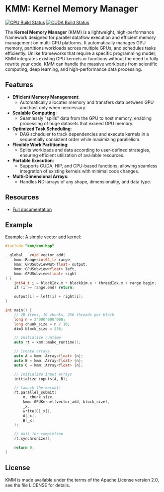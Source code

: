 # KMM: Kernel Memory Manager

[![CPU Build Status](https://github.com/NLeSC-COMPAS/kmm/actions/workflows/cmake-multi-compiler.yml/badge.svg)](https://github.com/NLeSC-COMPAS/kmm/actions/workflows/cmake-multi-compiler.yml)
[![CUDA Build Status](https://github.com/NLeSC-COMPAS/kmm/actions/workflows/cmake-cuda-multi-compiler.yml/badge.svg)](https://github.com/NLeSC-COMPAS/kmm/actions/workflows/cmake-cuda-multi-compiler.yml)

The **Kernel Memory Manager** (KMM) is a lightweight, high-performance framework designed for parallel dataflow execution and efficient memory management on multi-GPU platforms.
It automatically manages GPU memory, partitions workloads across multiple GPUs, and schedules tasks efficiently.
Unlike frameworks that require a specific programming model, KMM integrates existing GPU kernels or functions without the need to fully rewrite your code.
KMM can handle the massive workloads from scientific computing, deep learning, and high-performance data processing.


## Features

* **Efficient Memory Management**:
  * Automatically allocates memory and transfers data between GPU and host only when neccessary.
* **Scalable Computing**: 
  * Seamlessly "spills" data from the GPU to host memory, enabling processing of huge datasets that exceed GPU memory.
* **Optimized Task Scheduling**: 
  * DAG scheduler to track dependencies and execute kernels in a sequentially consistent order while maximizing parallelism.
* **Flexible Work Partitioning**: 
  * Splits workloads and data according to user-defined strategies, ensuring efficient utilization of available resources.
* **Portable Execution**: 
  * Supports CUDA, HIP, and CPU-based functions, allowing seamless integration of existing kernels with minimal code changes.
* **Multi-Dimensional Arrays**: 
  * Handles ND-arrays of any shape, dimensionality, and data type.


## Resources

* [Full documentation](https://nlesc-compas.github.io/kmm)


## Example

Example: A simple vector add kernel:

```C++
#include "kmm/kmm.hpp"

__global__ void vector_add(
    kmm::Range<int64_t> range,
    kmm::GPUSubviewMut<float> output,
    kmm::GPUSubview<float> left,
    kmm::GPUSubview<float> right
) {
    int64_t i = blockIdx.x * blockDim.x + threadIdx.x + range.begin;
    if (i >= range.end) return;

    output[i] = left[i] + right[i];
}

int main() {
    // 2B items, 10 chunks, 256 threads per block
    long n = 2'000'000'000;
    long chunk_size = n / 10;
    dim3 block_size = 256;

    // Initialize runtime
    auto rt = kmm::make_runtime();

    // Create arrays
    auto A = kmm::Array<float> {n};
    auto B = kmm::Array<float> {n};
    auto C = kmm::Array<float> {n};

    // Initialize input arrays
    initialize_inputs(A, B);

    // Launch the kernel!
    rt.parallel_submit(
        n, chunk_size,
        kmm::GPUKernel(vector_add, block_size),
        _x,
        write(C[_x]),
        A[_x],
        B[_x]
    );

    // Wait for completion
    rt.synchronize();

    return 0;
}
```


## License

KMM is made available under the terms of the Apache License version 2.0, see the file LICENSE for details.
